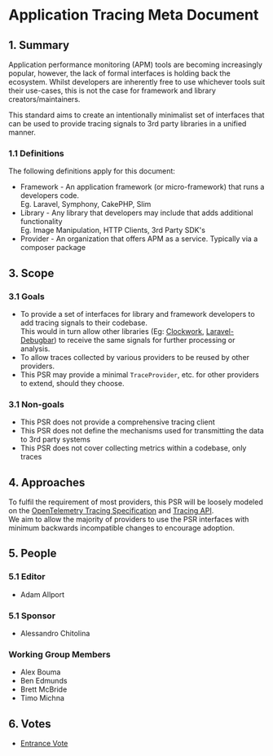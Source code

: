 # Application Tracing Meta Document

## 1. Summary

Application performance monitoring (APM) tools are becoming increasingly popular, however, the lack of formal interfaces is holding back the ecosystem.
Whilst developers are inherently free to use whichever tools suit their use-cases, this is not the case for framework and library creators/maintainers.

This standard aims to create an intentionally minimalist set of interfaces that can be used to provide tracing signals to 3rd party libraries in a unified manner.

### 1.1 Definitions
The following definitions apply for this document:
* Framework - An application framework (or micro-framework) that runs a developers code.  
  Eg. Laravel, Symphony, CakePHP, Slim
* Library - Any library that developers may include that adds additional functionality  
  Eg. Image Manipulation, HTTP Clients, 3rd Party SDK's 
* Provider - An organization that offers APM as a service. Typically via a composer package

## 3. Scope

### 3.1 Goals

* To provide a set of interfaces for library and framework developers to add tracing signals to their codebase.  
  This would in turn allow other libraries (Eg: [Clockwork], [Laravel-Debugbar]) to receive the same signals for further processing or analysis.
* To allow traces collected by various providers to be reused by other providers.
* This PSR may provide a minimal `TraceProvider`, etc. for other providers to extend, should they choose.

[Clockwork]: https://underground.works/clockwork/
[Laravel-Debugbar]: https://github.com/barryvdh/laravel-debugbar

### 3.1 Non-goals

* This PSR does not provide a comprehensive tracing client
* This PSR does not define the mechanisms used for transmitting the data to 3rd party systems
* This PSR does not cover collecting metrics within a codebase, only traces

## 4. Approaches

To fulfil the requirement of most providers, this PSR will be loosely modeled on the [OpenTelemetry Tracing Specification][OTelTrace] and [Tracing API][OtelTraceApi].  
We aim to allow the majority of providers to use the PSR interfaces with minimum backwards incompatible changes to encourage adoption.

[OtelTrace]: https://github.com/open-telemetry/opentelemetry-specification/blob/main/specification/overview.md#tracing-signal
[OtelTraceApi]: https://github.com/open-telemetry/opentelemetry-specification/blob/main/specification/trace/api.md

## 5. People

### 5.1 Editor
* Adam Allport

### 5.1 Sponsor
* Alessandro Chitolina

### Working Group Members
* Alex Bouma
* Ben Edmunds
* Brett McBride
* Timo Michna

## 6. Votes

* [Entrance Vote](TBD)
